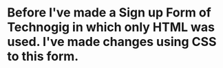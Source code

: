 # Before I've made a Sign up Form of Technogig in which only HTML was used. I've made changes using CSS to this form.
